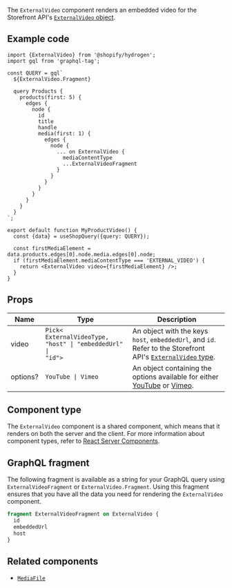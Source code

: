 <!-- This file is generated from the source code. Edit the files in /packages/hydrogen/src/components/ExternalVideo and run 'yarn generate-docs' at the root of this repo. -->

The `ExternalVideo` component renders an embedded video for the Storefront
API's [`ExternalVideo` object](/api/storefront/reference/products/externalvideo).

## Example code

```tsx
import {ExternalVideo} from '@shopify/hydrogen';
import gql from 'graphql-tag';

const QUERY = gql`
  ${ExternalVideo.Fragment}

  query Products {
    products(first: 5) {
      edges {
        node {
          id
          title
          handle
          media(first: 1) {
            edges {
              node {
                ... on ExternalVideo {
                  mediaContentType
                  ...ExternalVideoFragment
                }
              }
            }
          }
        }
      }
    }
  }
`;

export default function MyProductVideo() {
  const {data} = useShopQuery({query: QUERY});

  const firstMediaElement = data.products.edges[0].node.media.edges[0].node;
  if (firstMediaElement.mediaContentType === 'EXTERNAL_VIDEO') {
    return <ExternalVideo video={firstMediaElement} />;
  }
}
```

## Props

| Name     | Type                                                                                    | Description                                                                                                                                                                                                                       |
| -------- | --------------------------------------------------------------------------------------- | --------------------------------------------------------------------------------------------------------------------------------------------------------------------------------------------------------------------------------- |
| video    | <code>Pick<<wbr>ExternalVideoType, "host" &#124; "embeddedUrl" &#124; "id"<wbr>></code> | An object with the keys `host`, `embeddedUrl`, and `id`. Refer to the Storefront API's [`ExternalVideo` type](/api/storefront/reference/products/externalvideo).                                                                  |
| options? | <code>YouTube &#124; Vimeo</code>                                                       | An object containing the options available for either [YouTube](https://developers.google.com/youtube/player_parameters#Parameters) or [Vimeo](https://vimeo.zendesk.com/hc/en-us/articles/360001494447-Using-Player-Parameters). |

## Component type

The `ExternalVideo` component is a shared component, which means that it renders on both the server and the client. For more information about component types, refer to [React Server Components](/api/hydrogen/framework/react-server-components).

## GraphQL fragment

The following fragment is available as a string for your GraphQL query using `ExternalVideoFragment` or `ExternalVideo.Fragment`. Using this fragment ensures that you have all the data you need for rendering the `ExternalVideo` component.

```graphql
fragment ExternalVideoFragment on ExternalVideo {
  id
  embeddedUrl
  host
}
```

## Related components

- [`MediaFile`](/api/hydrogen/components/primitive/mediafile)

